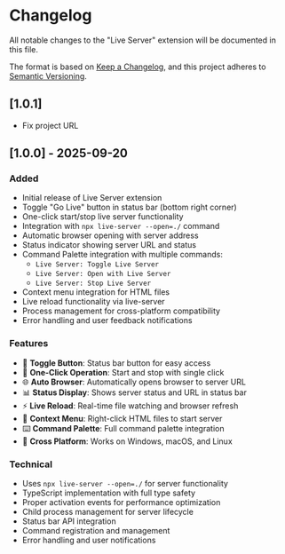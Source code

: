# Changelog

All notable changes to the "Live Server" extension will be documented in this file.

The format is based on [Keep a Changelog](https://keepachangelog.com/en/1.0.0/),
and this project adheres to [Semantic Versioning](https://semver.org/spec/v2.0.0.html).

## [1.0.1]
- Fix project URL

## [1.0.0] - 2025-09-20

### Added
- Initial release of Live Server extension
- Toggle "Go Live" button in status bar (bottom right corner)
- One-click start/stop live server functionality
- Integration with `npx live-server --open=./` command
- Automatic browser opening with server address
- Status indicator showing server URL and status
- Command Palette integration with multiple commands:
  - `Live Server: Toggle Live Server`
  - `Live Server: Open with Live Server`
  - `Live Server: Stop Live Server`
- Context menu integration for HTML files
- Live reload functionality via live-server
- Process management for cross-platform compatibility
- Error handling and user feedback notifications

### Features
- 🚀 **Toggle Button**: Status bar button for easy access
- 🔄 **One-Click Operation**: Start and stop with single click
- 🌐 **Auto Browser**: Automatically opens browser to server URL
- 📊 **Status Display**: Shows server status and URL in status bar
- ⚡ **Live Reload**: Real-time file watching and browser refresh
- 🎯 **Context Menu**: Right-click HTML files to start server
- ⌨️ **Command Palette**: Full command palette integration
- 🔧 **Cross Platform**: Works on Windows, macOS, and Linux

### Technical
- Uses `npx live-server --open=./` for server functionality
- TypeScript implementation with full type safety
- Proper activation events for performance optimization
- Child process management for server lifecycle
- Status bar API integration
- Command registration and management
- Error handling and user notifications